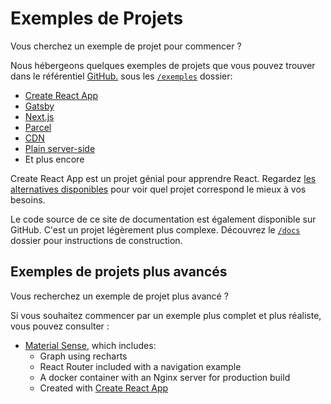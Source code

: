 # Exemples de Projets

<p class="description">Vous cherchez un exemple de projet pour commencer ?</p>

Nous hébergeons quelques exemples de projets que vous pouvez trouver dans le référentiel [GitHub.](https://github.com/mui-org/material-ui) sous les [`/exemples`](https://github.com/mui-org/material-ui/tree/master/examples) dossier:

- [Create React App](https://github.com/mui-org/material-ui/tree/master/examples/create-react-app)
- [Gatsby](https://github.com/mui-org/material-ui/tree/master/examples/gatsby)
- [Next.js](https://github.com/mui-org/material-ui/tree/master/examples/nextjs)
- [Parcel](https://github.com/mui-org/material-ui/tree/master/examples/parcel)
- [CDN](https://github.com/mui-org/material-ui/tree/master/examples/cdn)
- [Plain server-side](https://github.com/mui-org/material-ui/tree/master/examples/ssr)
- Et plus encore

Create React App est un projet génial pour apprendre React. Regardez [les alternatives disponibles](https://github.com/facebook/create-react-app/blob/master/README.md#popular-alternatives) pour voir quel projet correspond le mieux à vos besoins.

Le code source de ce site de documentation est également disponible sur GitHub. C'est un projet légèrement plus complexe. Découvrez le [`/docs`](https://github.com/mui-org/material-ui/tree/master/docs) dossier pour instructions de construction.

## Exemples de projets plus avancés

Vous recherchez un exemple de projet plus avancé ?

Si vous souhaitez commencer par un exemple plus complet et plus réaliste, vous pouvez consulter :

- [Material Sense](https://github.com/alexanmtz/material-sense), which includes: 
  - Graph using recharts
  - React Router included with a navigation example
  - A docker container with an Nginx server for production build
  - Created with [Create React App](https://facebook.github.io/create-react-app/)